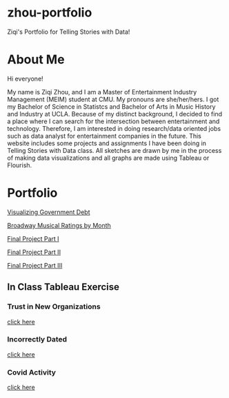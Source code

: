 # zhou-portfolio
Ziqi's Portfolio for Telling Stories with Data!

# About Me

Hi everyone! 

My name is Ziqi Zhou, and I am a Master of Entertainment Industry Management (MEIM) student at CMU. My pronouns are she/her/hers. I got my Bachelor of Science in Statistcs and Bachelor of Arts in Music History and Industry at UCLA. Because of my distinct background, I decided to find a place where I can search for the intersection between entertainment and technology. Therefore, I am interested in doing research/data oriented jobs such as data analyst for entertainment companies in the future. This website includes some projects and assignments I have been doing in Telling Stories with Data class. All sketches are drawn by me in the process of making data visualizations and all graphs are made using Tableau or Flourish. 



# Portfolio
[Visualizing Government Debt](https://ziqi0921.github.io/zhou-portfolio/VisualizingGovDebt)

[Broadway Musical Ratings by Month](https://ziqi0921.github.io/zhou-portfolio/broadway-ratings)

[Final Project Part I](https://ziqi0921.github.io/zhou-portfolio/part1)

[Final Project Part II](https://ziqi0921.github.io/zhou-portfolio/part2)

[Final Project Part III](https://ziqi0921.github.io/zhou-portfolio/part3)

## In Class Tableau Exercise

### Trust in New Organizations

[click here](https://ziqi0921.github.io/zhou-portfolio/inclass1)

### Incorrectly Dated

[click here](https://ziqi0921.github.io/zhou-portfolio/inclass2)

### Covid Activity

[click here](https://ziqi0921.github.io/zhou-portfolio/inclass3)

 
